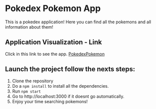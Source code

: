 
# Pokedex Pokemon App

This is a pokedex application! Here you can find all the pokemons and all information about them!

## Application Visualization - Link

Click in this link to see the app. [PokedexPokemon](https://pokedexpokemon.now.sh/)

## Launch the project follow the nexts steps: 

1. Clone the repository
2. Do a `npm install` to install all the dependencies.
3. Run `npm start`
4. Go to http://localhost:3000 if it doesnt go automatically.
5. Enjoy your time searching pokemons!
